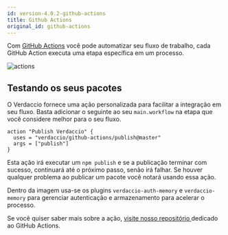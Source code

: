 ```yaml
---
id: version-4.0.2-github-actions
title: Github Actions
original_id: github-actions
---
```


Com [GitHub Actions](https://github.com/features/actions) você pode automatizar seu fluxo de trabalho, cada GitHub Action executa uma etapa específica em um processo.

![actions](/img/github-actions.png)

## Testando os seus pacotes

O Verdaccio fornece uma ação personalizada para facilitar a integração em seu fluxo. Basta adicionar o seguinte ao seu `main.workflow` na etapa que você considere melhor para o seu fluxo.

```gha
action "Publish Verdaccio" {
  uses = "verdaccio/github-actions/publish@master"
  args = ["publish"]
}
```

Esta ação irá executar um `npm publish` e se a publicação terminar com sucesso, continuará até o próximo passo, senão irá falhar. Se houver qualquer problema ao publicar um pacote você notará usando essa ação.

Dentro da imagem usa-se os plugins `verdaccio-auth-memory` e `verdaccio-memory` para gerenciar autenticação e armazenamento para acelerar o processo.

Se você quiser saber mais sobre a ação, [visite nosso repositório ](https://github.com/verdaccio/github-actions) dedicado ao GitHub Actions.